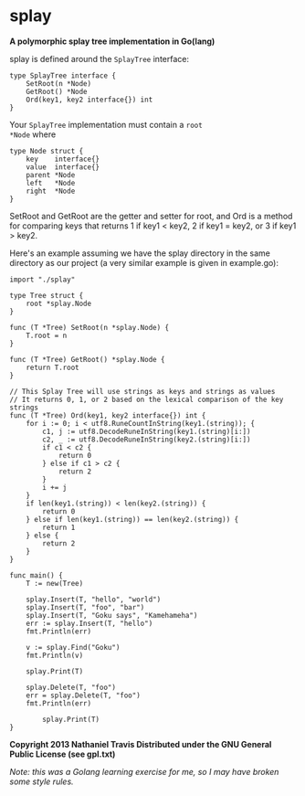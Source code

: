 splay
=====
<b>A polymorphic splay tree implementation in Go(lang)</b>

splay is defined around the <code>SplayTree</code> interface:  

    type SplayTree interface {
        SetRoot(n *Node)
        GetRoot() *Node
        Ord(key1, key2 interface{}) int
    }

Your <code>SplayTree</code> implementation must contain a <code>root *Node</code> where

    type Node struct {
        key    interface{}
        value  interface{}
        parent *Node
        left   *Node
        right  *Node
    }

SetRoot and GetRoot are the getter and setter for root, and Ord is a method for
comparing keys that returns 1 if key1 < key2, 2 if key1 = key2, or 3 if
key1 > key2.

Here's an example assuming we have the splay directory in the same directory as
our project (a very similar example is given in example.go):

    import "./splay"

    type Tree struct {
        root *splay.Node
    }

    func (T *Tree) SetRoot(n *splay.Node) {
        T.root = n
    }

    func (T *Tree) GetRoot() *splay.Node {
        return T.root
    }

    // This Splay Tree will use strings as keys and strings as values
    // It returns 0, 1, or 2 based on the lexical comparison of the key strings
    func (T *Tree) Ord(key1, key2 interface{}) int {
        for i := 0; i < utf8.RuneCountInString(key1.(string)); {
            c1, j := utf8.DecodeRuneInString(key1.(string)[i:])
            c2, _ := utf8.DecodeRuneInString(key2.(string)[i:])
            if c1 < c2 {
                return 0
            } else if c1 > c2 {
                return 2
            }
            i += j
        }
        if len(key1.(string)) < len(key2.(string)) {
            return 0
        } else if len(key1.(string)) == len(key2.(string)) {
            return 1
        } else {
            return 2
        }
    }

    func main() {
        T := new(Tree)

        splay.Insert(T, "hello", "world")
        splay.Insert(T, "foo", "bar")
        splay.Insert(T, "Goku says", "Kamehameha")
        err := splay.Insert(T, "hello")
        fmt.Println(err)

        v := splay.Find("Goku")
        fmt.Println(v)

        splay.Print(T)

        splay.Delete(T, "foo")
        err = splay.Delete(T, "foo")
        fmt.Println(err)
		 
		    splay.Print(T)
    }

		
<b>Copyright 2013 Nathaniel Travis
Distributed under the GNU General Public License (see gpl.txt)</b>

<i>Note: this was a Golang learning exercise for me, so I may have broken some
style rules.</i>
